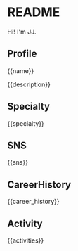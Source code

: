 # README

Hi! I'm JJ.

## Profile

{{name}}

{{description}}

## Specialty

{{specialty}}

## SNS

{{sns}}

## CareerHistory

{{career_history}}

## Activity
{{activities}}
